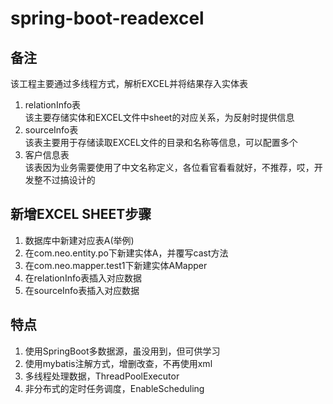 # spring-boot-readexcel

## 备注
该工程主要通过多线程方式，解析EXCEL并将结果存入实体表  
1. relationInfo表  
  该主要存储实体和EXCEL文件中sheet的对应关系，为反射时提供信息  
2. sourceInfo表  
  该表主要用于存储读取EXCEL文件的目录和名称等信息，可以配置多个  
3. 客户信息表  
  该表因为业务需要使用了中文名称定义，各位看官看看就好，不推荐，哎，开发整不过搞设计的  

## 新增EXCEL SHEET步骤  
1. 数据库中新建对应表A(举例)  
2. 在com.neo.entity.po下新建实体A，并覆写cast方法  
3. 在com.neo.mapper.test1下新建实体AMapper  
4. 在relationInfo表插入对应数据  
5. 在sourceInfo表插入对应数据  

## 特点  
1. 使用SpringBoot多数据源，虽没用到，但可供学习   
2. 使用mybatis注解方式，增删改查，不再使用xml  
3. 多线程处理数据，ThreadPoolExecutor  
4. 非分布式的定时任务调度，EnableScheduling  
